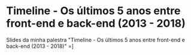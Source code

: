 # Timeline - Os últimos 5 anos entre front-end e back-end (2013 - 2018)

Slides da minha palestra "Timeline - Os últimos 5 anos entre front-end e back-end (2013 - 2018)" =]
